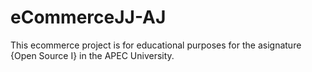 # eCommerceJJ-AJ
This ecommerce project is for educational purposes for the asignature {Open Source I} in the APEC University.
